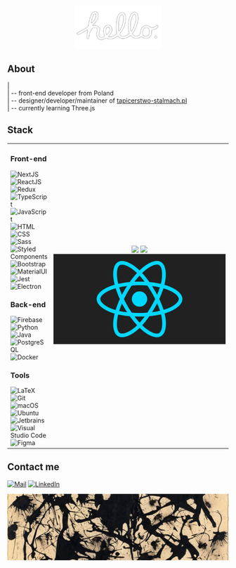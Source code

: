 <a href="https://www.youtube.com/watch?v=2B-XwPjn9YY">
<div align="center">
    <img src="./images/hello.png" alt="Macintosh hello" width="200"/>
</div>
</a>

<h2>About</h2>
| <br/>
| -- front-end developer from Poland <br/>
| -- designer/developer/maintainer of <a href="https://tapicerstwo-stalmach.pl">tapicerstwo-stalmach.pl</a> <br/>
| -- currently learning Three.js <br/>
</ul>

<h2>Stack</h2>

<table>
    <tr>
        <td>
        <h3>Front-end</h3>
<a><img src="https://img.shields.io/badge/-NextJS-5B5658?style=for-the-badge&logo=next.js" alt="NextJS"></a>
<a><img src="https://img.shields.io/badge/-React-5B5658?style=for-the-badge&logo=react" alt="ReactJS"></a>
<a><img src="https://img.shields.io/badge/-Redux-5B5658?style=for-the-badge&logo=redux" alt="Redux"></a>
<a><img src="https://img.shields.io/badge/-TypeScript-5B5658?style=for-the-badge&logo=typescript" alt="TypeScript"></a>
<a><img src="https://img.shields.io/badge/-JavaScript-5B5658?style=for-the-badge&logo=javascript" alt="JavaScript"></a>
<a><img src="https://img.shields.io/badge/-HTML-5B5658?style=for-the-badge&logo=html5" alt="HTML"></a>
<a><img src="https://img.shields.io/badge/-CSS-5B5658?style=for-the-badge&logo=css3" alt="CSS"></a>
<a><img src="https://img.shields.io/badge/-Sass-5B5658?style=for-the-badge&logo=sass" alt="Sass"></a>
<a><img src="https://img.shields.io/badge/-Styled Components-5B5658?style=for-the-badge&logo=styledcomponents" alt="Styled Components"></a>
<a><img src="https://img.shields.io/badge/-Bootstrap-5B5658?style=for-the-badge&logo=bootstrap" alt="Bootstrap"></a>
<a><img src="https://img.shields.io/badge/-MaterialUI-5B5658?style=for-the-badge&logo=mui" alt="MaterialUI"></a>
<a><img src="https://img.shields.io/badge/-Jest-5B5658?style=for-the-badge&logo=jest" alt="Jest"></a>
<a><img src="https://img.shields.io/badge/-Electron-5B5658?style=for-the-badge&logo=electron" alt="Electron"></a>

<h3>Back-end</h3>
<a><img src="https://img.shields.io/badge/-Firebase-5B5658?style=for-the-badge&logo=firebase" alt="Firebase"></a>
<a><img src="https://img.shields.io/badge/-Python-5B5658?style=for-the-badge&logo=python" alt="Python"></a>
<a><img src="https://img.shields.io/badge/-Java-5B5658?style=for-the-badge&logo=oracle" alt="Java"></a>  
<a><img src="https://img.shields.io/badge/-PostgreSQL-5B5658?style=for-the-badge&logo=postgresql" alt="PostgreSQL"></a>
<a><img src="https://img.shields.io/badge/-Docker-5B5658?style=for-the-badge&logo=docker" alt="Docker"></a>

<h3>Tools</h3>
<a><img src="https://img.shields.io/badge/-Latex-5B5658?style=for-the-badge&logo=latex" alt="LaTeX"></a> 
<a><img src="https://img.shields.io/badge/-Git-5B5658?style=for-the-badge&logo=git" alt="Git"></a> 
<a><img src="https://img.shields.io/badge/-macOS-5B5658?style=for-the-badge&logo=apple" alt="macOS"></a>
<a><img src="https://img.shields.io/badge/-Ubuntu-5B5658?style=for-the-badge&logo=ubuntu" alt="Ubuntu"></a>
<a><img src="https://img.shields.io/badge/-Jetbrains-5B5658?style=for-the-badge&logo=jetbrains" alt="Jetbrains"></a>
<a><img src="https://img.shields.io/badge/-VS%20Code-5B5658?style=for-the-badge&logo=visualstudiocode" alt="Visual Studio Code"></a>
<a><img src="https://img.shields.io/badge/-Figma-5B5658?style=for-the-badge&logo=figma" alt="Figma"></a>
        </td>
        <td width="400" align="center">
<img src="https://github-readme-stats.vercel.app/api/top-langs/?username=igorstalmach&theme=dracula&border_color=fff&card_width=495">
<img src="https://streak-stats.demolab.com/?user=igorstalmach&theme=dracula"/>
<img src='./images/react.gif' alt='Classic React spinning logo' width='100%'/>
        </td>
    </tr>
</table>


<h2>Contact me</h2>
<a href="mailto:igorstalmach@outlook.com"><img src="https://img.shields.io/badge/-Mail-DE685E?style=for-the-badge&logo=gmail" alt="Mail"></a>
<a href="https://www.linkedin.com/in/igorstalmach"><img src="https://img.shields.io/badge/-LinkedIn-0277B5?style=for-the-badge&logo=linkedin" alt="LinkedIn"></a>  

![a snippet of Pollock's Untitled c.1950](./images/pollock.jpg)

